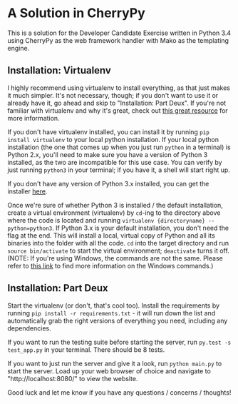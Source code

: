 # A Solution in CherryPy

This is a solution for the Developer Candidate Exercise written in Python 3.4 using CherryPy as the web framework handler with Mako as the templating engine.

## Installation: Virtualenv
I highly recommend using virtualenv to install everything, as that just makes it much simpler. It's not necessary, though; if you don't want to use it or already have it, go ahead and skip to "Installation: Part Deux". If you're not familiar with virtualenv and why it's great, check out [this great resource](http://docs.python-guide.org/en/latest/dev/virtualenvs/) for more information.

If you don't have virtualenv installed, you can install it by running `pip install virtualenv` to your local python installation. If your local python installation (the one that comes up when you just run `python` in a terminal) is Python 2.x, you'll need to make sure you have a version of Python 3 installed, as the two are incompatible for this use case. You can verify by just running `python3` in your terminal; if you have it, a shell will start right up.

If you don't have any version of Python 3.x installed, you can get the installer [here](https://www.python.org/downloads/).

Once we're sure of whether Python 3 is installed / the default installation, create a virtual environment (virtualenv) by `cd`-ing to the directory above where the code is located and running `virtualenv {directoryname} --python=python3`. If Python 3.x is your default installation, you don't need the flag at the end. This will install a local, virtual copy of Python and all its binaries into the folder with all the code. `cd` into the target directory and run `source bin/activate` to start the virtual environment; `deactivate` turns it off. (NOTE: If you're using Windows, the commands are not the same. Please refer to [this link](http://pymote.readthedocs.io/en/latest/install/windows_virtualenv.html) to find more information on the Windows commands.)

## Installation: Part Deux
Start the virtualenv (or don't, that's cool too). Install the requirements by running `pip install -r requirements.txt` - it will run down the list and automatically grab the right versions of everything you need, including any dependencies.

If you want to run the testing suite before starting the server, run `py.test -s test_app.py` in your terminal. There should be 8 tests.

If you want to just run the server and give it a look, run `python main.py` to start the server. Load up your web browser of choice and navigate to "http://localhost:8080/" to view the website.

Good luck and let me know if you have any questions / concerns / thoughts!
